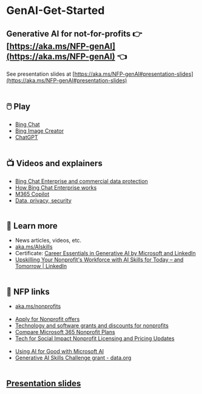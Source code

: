 # GenAI-Get-Started

## Generative AI for not-for-profits 👉 [https://aka.ms/NFP-genAI](https://aka.ms/NFP-genAI) 👈
See presentation slides at [https://aka.ms/NFP-genAI#presentation-slides](https://aka.ms/NFP-genAI#presentation-slides)
<br></br>

## 🖱️ Play
  - [Bing Chat](https://www.bing.com/new)
  - [Bing Image Creator](https://www.bing.com/create)
  - [ChatGPT](https://chat.openai.com/)
<br></br>

## 📺 Videos and explainers
  - [Bing Chat Enterprise and commercial data protection](https://microsoft.com/bing/chat/enterprise)
  - [How Bing Chat Enterprise works](https://www.youtube.com/watch?v=XPxM2hQIAf8)
  - [M365 Copilot](https://www.youtube.com/playlist?list=PLXPr7gfUMmKxDKxah3zpG4NhhDj-2lAvc)
  - [Data, privacy, security](https://learn.microsoft.com/en-us/legal/cognitive-services/openai/data-privacy)
<br></br>

## 📖 Learn more
  - News articles, videos, etc.
  - [aka.ms/AIskills](https://aka.ms/AIskills)
  - Certificate: [Career Essentials in Generative AI by Microsoft and LinkedIn](https://www.linkedin.com/learning/paths/career-essentials-in-generative-ai-by-microsoft-and-linkedin)
  - [Upskilling Your Nonprofit's Workforce with AI Skills for Today – and Tomorrow | LinkedIn](https://www.linkedin.com/pulse/upskilling-your-nonprofits-workforce-ai-skills-today/)
<br></br>

## 🔗 NFP links
  - [aka.ms/nonprofits](https://aka.ms/nonprofits)
<br></br>
  - [Apply for Nonprofit offers](https://nonprofit.microsoft.com/en-us/getting-started)
  - [Technology and software grants and discounts for nonprofits](https://www.microsoft.com/en-us/nonprofits/offers-for-nonprofits)
  - [Compare Microsoft 365 Nonprofit Plans](https://www.microsoft.com/en-nz/microsoft-365/enterprise/nonprofit-plans-and-pricing)
  - [Tech for Social Impact Nonprofit Licensing and Pricing Updates](https://partner.microsoft.com/en-nz/asset/collection/tech-for-social-impact-nonprofit-licensing-and-pricing-updates#/)
<br></br>
  - [Using AI for Good with Microsoft AI](https://www.microsoft.com/en-us/ai/ai-for-good)
  - [Generative AI Skills Challenge grant - data.org](https://data.org/initiatives/ai-challenge/)
<br></br>

## [Presentation slides](https://github.com/abbyjshen/GenAI-Get-Started/blob/main/Gen%20AI%20for%20NFP%20-%20Infoxchange%20webinar.pdf)
